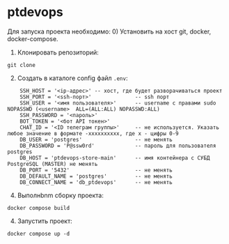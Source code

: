 # ptdevops
Для запуска проекта необходимо:
0) Установить на хост git, docker, docker-compose.
1) Клонировать репозиторий:
```
git clone
```
2) Cоздать в каталоге config файл `.env`:
```
    SSH_HOST = '<ip-адрес>' -- хост, где будет разворачиваться проект
    SSH_PORT = '<ssh-порт>'              -- ssh порт
    SSH_USER = '<имя пользователя>'      -- username с правами sudo NOPASSWD (<username>  ALL=(ALL:ALL) NOPASSWD:ALL)
    SSH_PASSWORD = '<пароль>'
    BOT_TOKEN = '<бот API токен>'
    CHAT_ID = '<ID телеграм группы>'     -- не используется. Указать любое значение в формате -xxxxxxxxxx, где х - цифры 0-9
    DB_USER = 'postgres'                 -- не менять
    DB_PASSWORD = 'P@ssw0rd'             -- пароль для пользователя postgres
    DB_HOST = 'ptdevops-store-main'      -- имя контейнера с СУБД PostgreSQL (MASTER) не менять
    DB_PORT = '5432'                     -- не менять
    DB_DEFAULT_NAME = 'postgres'         -- не менять
    DB_CONNECT_NAME = 'db_ptdevops'      -- не менять
```
4) Выполнbnm сборку проекта:
```
docker compose build
```
4) Запустить проект:
```
docker compose up -d
```
